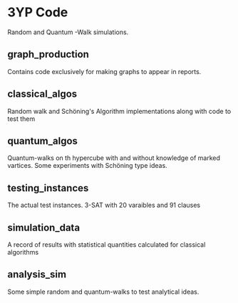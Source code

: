 # 3YP Code
Random and Quantum -Walk simulations.

## graph_production
Contains code exclusively for making graphs to appear in reports.

## classical_algos
Random walk and Schöning's Algorithm implementations along with code to test them

## quantum_algos 
Quantum-walks on th hypercube with and without knowledge of marked vartices. Some experiments with Schöning type ideas.

## testing_instances
The actual test instances. 3-SAT with 20 varaibles and 91 clauses

## simulation_data
A record of results with statistical quantities calculated for classical algorithms

## analysis_sim
Some simple random and quantum-walks to test analytical ideas.